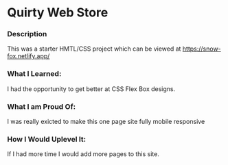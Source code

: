 # Quirty Web Store

### Description

This was a starter HMTL/CSS project which can be viewed at https://snow-fox.netlify.app/

### What I Learned:

I had the opportunity to get better at CSS Flex Box designs.

### What I am Proud Of:

I was really exicted to make this one page site fully mobile responsive

### How I Would Uplevel It:

If I had more time I would add more pages to this site.
